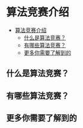 # 算法竞赛介绍

- [算法竞赛介绍](#算法竞赛介绍)
  - [什么是算法竞赛？](#什么是算法竞赛)
  - [有哪些算法竞赛？](#有哪些算法竞赛)
  - [更多你需要了解到的](#更多你需要了解到的)

## 什么是算法竞赛？

## 有哪些算法竞赛？

## 更多你需要了解到的
